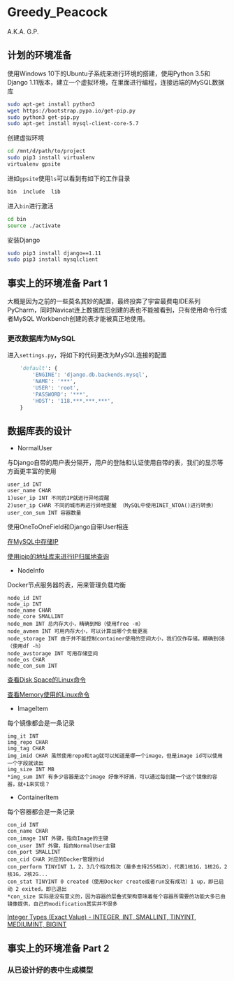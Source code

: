# Greedy_Peacock

A.K.A. G.P.



## 计划的环境准备

使用Windows 10下的Ubuntu子系统来进行环境的搭建，使用Python 3.5和Django 1.11版本，建立一个虚拟环境，在里面进行编程，连接远端的MySQL数据库

```bash
sudo apt-get install python3
wget https://bootstrap.pypa.io/get-pip.py
sudo python3 get-pip.py
sudo apt-get install mysql-client-core-5.7
```

创建虚拟环境	

```bash
cd /mnt/d/path/to/project
sudo pip3 install virtualenv
virtualenv gpsite
```

进如`gpsite`使用`ls`可以看到有如下的工作目录

```bash
bin  include  lib
```

进入`bin`进行激活

```bash
cd bin
source ./activate
```

安装Django

```bash
sudo pip3 install django==1.11
sudo pip3 install mysqlclient
```

## 事实上的环境准备 Part 1

大概是因为之前的一些莫名其妙的配置，最终投奔了宇宙最费电IDE系列PyCharm，同时Navicat连上数据库后创建的表也不能被看到，只有使用命令行或者MySQL Workbench创建的表才能被真正地使用。

### 更改数据库为MySQL

进入`settings.py`，将如下的代码更改为MySQL连接的配置

```python
    'default': {
        'ENGINE': 'django.db.backends.mysql',
        'NAME': '***',
        'USER': 'root',
        'PASSWORD': '***',
        'HOST': '118.***.***.***',
    }
```



## 数据库表的设计

- NormalUser

与Django自带的用户表分隔开，用户的登陆和认证使用自带的表，我们的显示等方面更丰富的使用

```
user_id INT
user_name CHAR
1)user_ip INT 不同的IP就进行异地提醒
2)user_ip CHAR 不同的城市再进行异地提醒 （MySQL中使用INET_NTOA()进行转换）
user_con_sum INT 容器数量
```

使用OneToOneField和Django自带User相连

[在MySQL中存储IP](https://stackoverflow.com/questions/2542011/most-efficient-way-to-store-ip-address-in-mysql?utm_medium=organic&utm_source=google_rich_qa&utm_campaign=google_rich_qa)

[使用ipip的地址库来进行IP归属地查询](https://www.ipip.net/api.html)

- NodeInfo

Docker节点服务器的表，用来管理负载均衡

```
node_id INT
node_ip INT
node_name CHAR
node_core SMALLINT
node_mem INT 总内存大小，精确到MB（使用free -m）
node_avmem INT 可用内存大小，可以计算出哪个负载更高
node_storage INT 由于并不能控制container使用的空间大小，我们仅作存储，精确到GB（使用df -h）
node_avstorage INT 可用存储空间
node_os CHAR 
node_con_sum INT
```

[查看Disk Space的Linux命令](https://www.tecmint.com/how-to-check-disk-space-in-linux/)

[查看Memory使用的Linux命令](https://www.binarytides.com/linux-command-check-memory-usage/)

- ImageItem

每个镜像都会是一条记录

```
img_it INT
img_repo CHAR
img_tag CHAR
img_imid CHAR 虽然使用repo和tag就可以知道是哪一个image，但是image id可以使用一个字段就读出
img_size INT MB
*img_sum INT 有多少容器是这个image 好像不好搞，可以通过每创建一个这个镜像的容器，就+1来实现？
```



- ContainerItem

每个容器都会是一条记录

```
con_id INT
con_name CHAR
con_image INT 外键，指向Image的主键
con_user INT 外键，指向NormalUser主键
con_port SMALLINT 
con_cid CHAR 对应的Docker管理的id
con_perform TINYINT 1，2，3几个档次档次（最多支持255档次），代表1核1G，1核2G，2核1G，2核2G...
con_stat TINYINT 0 created（使用Docker create或者run没有成功）1 up，即已启动 2 exited，即已退出 
*con_size 实际是没有意义的，因为容器的层叠式架构意味着每个容器所需要的功能大多已由镜像提供，自己的modification其实并不很多
```

[Integer Types (Exact Value) - INTEGER, INT, SMALLINT, TINYINT, MEDIUMINT, BIGINT](https://dev.mysql.com/doc/refman/5.7/en/integer-types.html)

## 事实上的环境准备 Part 2

### 从已设计好的表中生成模型